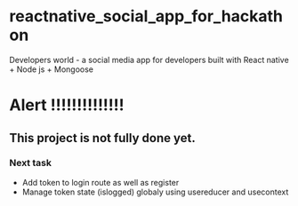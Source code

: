 # reactnative_social_app_for_hackathon
Developers world - a social media app for developers built with React native + Node js + Mongoose

# Alert !!!!!!!!!!!!!!
## This project is not fully done yet. 

### Next task
- Add token to login route as well as register
- Manage token state (islogged) globaly using usereducer and usecontext
